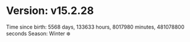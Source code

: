 # Version: v15.2.28
Time since birth: 5568 days, 133633 hours, 8017980 minutes, 481078800 seconds
Season: Winter ❄️

